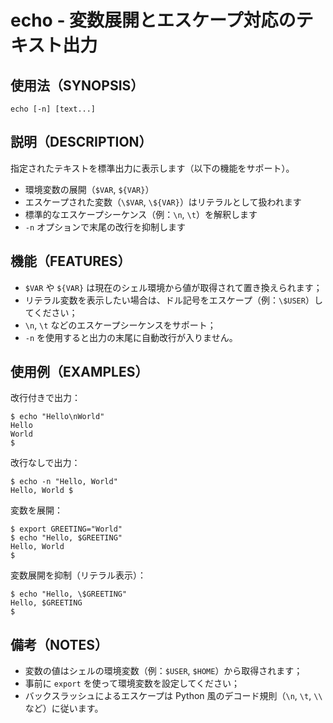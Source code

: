 # echo - 変数展開とエスケープ対応のテキスト出力

## 使用法（SYNOPSIS）

```shell
echo [-n] [text...]
```


## 説明（DESCRIPTION）

指定されたテキストを標準出力に表示します（以下の機能をサポート）。

* 環境変数の展開（`$VAR`, `${VAR}`）
* エスケープされた変数（`\$VAR`, `\${VAR}`）はリテラルとして扱われます
* 標準的なエスケープシーケンス（例：`\n`, `\t`）を解釈します
* `-n` オプションで末尾の改行を抑制します


## 機能（FEATURES）

* `$VAR` や `${VAR}` は現在のシェル環境から値が取得されて置き換えられます；
* リテラル変数を表示したい場合は、ドル記号をエスケープ（例：`\$USER`）してください；
* `\n`, `\t` などのエスケープシーケンスをサポート；
* `-n` を使用すると出力の末尾に自動改行が入りません。


## 使用例（EXAMPLES）

改行付きで出力：

```shell
$ echo "Hello\nWorld"
Hello
World
$ 
```

改行なしで出力：

```shell
$ echo -n "Hello, World"
Hello, World $ 
```

変数を展開：

```shell
$ export GREETING="World"
$ echo "Hello, $GREETING"
Hello, World
$ 
```

変数展開を抑制（リテラル表示）：

```shell
$ echo "Hello, \$GREETING"
Hello, $GREETING
$ 
```


## 備考（NOTES）

* 変数の値はシェルの環境変数（例：`$USER`, `$HOME`）から取得されます；
* 事前に `export` を使って環境変数を設定してください；
* バックスラッシュによるエスケープは Python 風のデコード規則（`\n`, `\t`, `\\` など）に従います。

